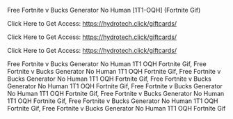 Free Fortnite v Bucks Generator No Human [1T1-OQH] (Fortnite Gif)

Click Here to Get Access: https://hydrotech.click/giftcards/

Click Here to Get Access: https://hydrotech.click/giftcards/

Click Here to Get Access: https://hydrotech.click/giftcards/

Free Fortnite v Bucks Generator No Human 1T1 OQH Fortnite Gif, Free Fortnite v Bucks Generator No Human 1T1 OQH Fortnite Gif, Free Fortnite v Bucks Generator No Human 1T1 OQH Fortnite Gif, Free Fortnite v Bucks Generator No Human 1T1 OQH Fortnite Gif, Free Fortnite v Bucks Generator No Human 1T1 OQH Fortnite Gif, Free Fortnite v Bucks Generator No Human 1T1 OQH Fortnite Gif, Free Fortnite v Bucks Generator No Human 1T1 OQH Fortnite Gif, Free Fortnite v Bucks Generator No Human 1T1 OQH Fortnite Gif
